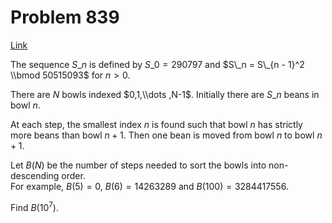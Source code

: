 # Problem 839

[Link](https://projecteuler.net/problem=839)

The sequence $S\_n$ is defined by $S\_0 = 290797$ and $S\_n = S\_{n - 1}^2 \\bmod 50515093$ for $n > 0$.

There are $N$ bowls indexed $0,1,\\dots ,N-1$. Initially there are $S\_n$ beans in bowl $n$.

At each step, the smallest index $n$ is found such that bowl $n$ has strictly more beans than bowl $n+1$. Then one bean is moved from bowl $n$ to bowl $n+1$.

Let $B(N)$ be the number of steps needed to sort the bowls into non-descending order.  
For example, $B(5) = 0$, $B(6) = 14263289$ and $B(100)=3284417556$.

Find $B(10^7)$.